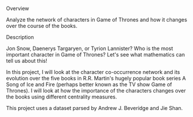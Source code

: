 
Overview

Analyze the network of characters in Game of Thrones and how it changes over the course of the books.

Description 

Jon Snow, Daenerys Targaryen, or Tyrion Lannister?
Who is the most important character in Game of Thrones? 
Let's see what mathematics can tell us about this!

In this project, I will look at the character co-occurrence network and its evolution over the five books in R.R. Martin's hugely 
popular book series A Song of Ice and Fire (perhaps better known as the TV show Game of Thrones).
I will look at how the importance of the characters changes over the books using different centrality measures.

This project uses a dataset parsed by Andrew J. Beveridge and Jie Shan.
